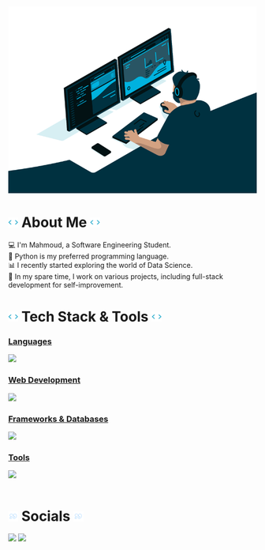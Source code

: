 <img src="./images/coding_vibes.gif" width="846.67px">

# <img src="./images/rotating_code.gif" width="20px"> About Me <img src="./images/rotating_code.gif" width="20px">
💻 I'm Mahmoud, a Software Engineering Student. <br> 
🐍 Python is my preferred programming language.<br> 
📊 I recently started exploring the world of Data Science.<br>
🌠 In my spare time, I work on various projects, including full-stack development for self-improvement.

# <img src="./images/rotating_code.gif" width="20px"> Tech Stack & Tools <img src="./images/rotating_code.gif" width="20px">
<a href="https://skillicons.dev">
    <div>
        <h3>Languages</h3>
        <img src="https://skillicons.dev/icons?i=python,java"/>
    </div>
    <div>
        <h3>Web Development</h3>
        <img src="https://skillicons.dev/icons?i=html,css,js,jquery,bootstrap"/>
    </div>
    <div>
        <h3>Frameworks & Databases</h3>
        <img src="https://skillicons.dev/icons?i=postgres,mongodb,sqlite,flask,fastapi,spring"/>
    </div>
    <div>
        <h3>Tools</h3>
        <img src="https://skillicons.dev/icons?i=vscode,idea"/>
    </div>
</a>
<br>

# <img src="./images/quotes.gif" width="20px"> Socials <img src="./images/quotes.gif" width="20px">
<a href="https://www.linkedin.com/in/mahmoud-dello/"><img src="https://skillicons.dev/icons?i=linkedin"></a>
<a href="https://www.instagram.com/mahmod.dello"><img src="https://skillicons.dev/icons?i=instagram"></a>

